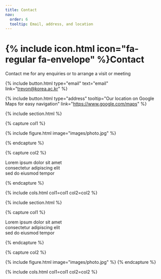 ```yaml
---
title: Contact
nav:
  order: 6
  tooltip: Email, address, and location
---
```


# {% include icon.html icon="fa-regular fa-envelope" %}Contact

Contact me for any enquiries or to arrange a visit or meeting

{%
  include button.html
  type="email"
  text="email"
  link="trevon@korea.ac.kr"
%}

{%
  include button.html
  type="address"
  tooltip="Our location on Google Maps for easy navigation"
  link="https://www.google.com/maps"
%}

{% include section.html %}

{% capture col1 %}

{%
  include figure.html
  image="images/photo.jpg"
%}

{% endcapture %}

{% capture col2 %}

Lorem ipsum dolor sit amet  
consectetur adipiscing elit  
sed do eiusmod tempor

{% endcapture %}

{% include cols.html col1=col1 col2=col2 %}

{% include section.html %}

{% capture col1 %}

Lorem ipsum dolor sit amet  
consectetur adipiscing elit  
sed do eiusmod tempor

{% endcapture %}

{% capture col2 %}


{%
  include figure.html
  image="images/photo.jpg"
%}
{% endcapture %}

{% include cols.html col1=col1 col2=col2 %}